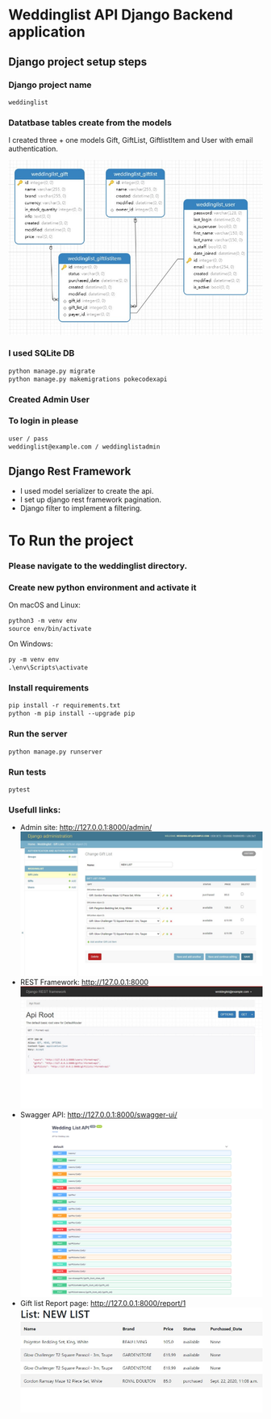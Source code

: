 # Weddinglist API Django Backend application

## Django project setup steps

### Django project name

```
weddinglist
```

### Datatbase tables create from the models

I created three + one models Gift, GiftList, GiftlistItem and User with email authentication.

![img](./img/Weddinglist_db_model.jpg)

### I used SQLite DB

```
python manage.py migrate
python manage.py makemigrations pokecodexapi
```

### Created Admin User

### To login in please

```
user / pass
weddinglist@example.com / weddinglistadmin
```

## Django Rest Framework

- I used model serializer to create the api.
- I set up django rest framework pagination.
- Django filter to implement a filtering.

# To Run the project

### Please navigate to the weddinglist directory.

### Create new python environment and activate it

On macOS and Linux:

```
python3 -m venv env
source env/bin/activate
```

On Windows:

```
py -m venv env
.\env\Scripts\activate
```

### Install requirements

```
pip install -r requirements.txt
python -m pip install --upgrade pip
```

### Run the server

```
python manage.py runserver
```

### Run tests

```
pytest
```

### Usefull links:

- Admin site: http://127.0.0.1:8000/admin/
  ![img](./img/django_backend.jpg)
- REST Framework: http://127.0.0.1:8000
  ![img](./img/rest_framework.jpg)
- Swagger API: http://127.0.0.1:8000/swagger-ui/
  ![img](./img/Swagger.png)
- Gift list Report page: http://127.0.0.1:8000/report/1
  ![img](./img/report.jpg)

